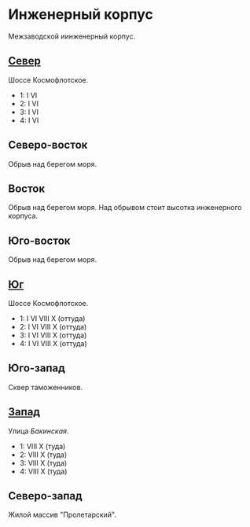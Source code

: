 # Инженерный корпус

Межзаводской иинженерный корпус.

## [Север](./590025.md)

Шоссе Космофлотское.

* 1:    I   VI
* 2:    I   VI
* 3:    I   VI
* 4:    I   VI

## Северо-восток

Обрыв над берегом моря.

## Восток

Обрыв над берегом моря. Над обрывом стоит высотка инженерного корпуса.

## Юго-восток

Обрыв над берегом моря.

## [Юг](./590045.md)

Шоссе Космофлотское.

* 1:    I   VI  VIII    X (оттуда)
* 2:    I   VI  VIII    X (оттуда)
* 3:    I   VI  VIII    X (оттуда)
* 4:    I   VI  VIII    X (оттуда)

## Юго-запад

Сквер таможенников.

## [Запад](./560040.md)

Улица *Бакинская*.

* 1:    VIII    X (туда)
* 2:    VIII    X (туда)
* 3:    VIII    X (туда)
* 4:    VIII    X (туда)

## Северо-запад

Жилой массив "Пролетарский".
